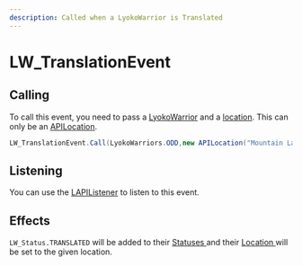 ```yaml
---
description: Called when a LyokoWarrior is Translated
---
```


# LW\_TranslationEvent

## Calling 

To call this event, you need to pass a [LyokoWarrior](../../virtualentities/lyokowarrior/) and a [location](../../realworld/location/abstract/ilocation.md). This can only be an [APILocation](../../realworld/location/apilocation.md).

```csharp
LW_TranslationEvent.Call(LyokoWarriors.ODD,new APILocation("Mountain Lab"));
```

## Listening

You can use the [LAPIListener](../lapilistener.md) to listen to this event.

## Effects

`LW_Status.TRANSLATED` will be added to their [Statuses ](../../virtualentities/lyokowarrior/lw_status.md)and their [Location ](../../virtualentities/lyokowarrior/lyokowarrior.md#location)will be set to the given location.

